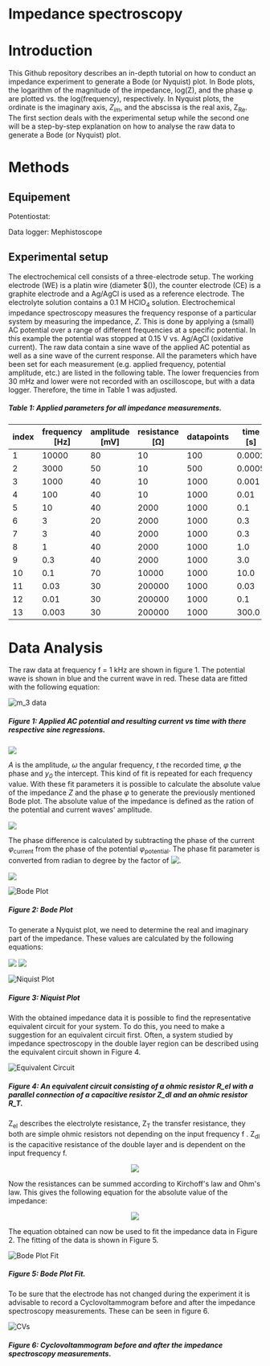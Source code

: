 # Impedance spectroscopy


# Introduction

This Github repository describes an in-depth tutorial on how to conduct an impedance experiment to generate a Bode (or Nyquist) plot. 
In Bode plots, the logarithm of the magnitude of the impedance, log(Z), and the phase &phi; are plotted vs. the log(frequency), respectively. In Nyquist plots, the ordinate is the imaginary axis, *Z<sub>im</sub>*, and the abscissa is the real axis, Z<sub>Re</sub>.
The first section deals with the experimental setup while the second one will be a step-by-step explanation on how to analyse the raw data to generate a Bode (or Nyquist) plot.

# Methods

## Equipement

Potentiostat: 

Data logger: Mephistoscope

## Experimental setup

The electrochemical cell consists of a three-electrode setup. The working electrode (WE) is a platin wire (diameter $()), the counter electrode (CE) is a graphite electrode and a Ag/AgCl is used as a reference electrode. The electrolyte solution contains a 0.1 M HClO<sub>4</sub> solution. 
Electrochemical impedance spectroscopy measures the frequency response of a particular system by measuring the impedance, *Z*. This is done by applying a (small) AC potential over a range of different frequencies at a specific potential. In this example the potential was stopped at 0.15 V vs. Ag/AgCl (oxidative current). The raw data contain a sine wave of the applied AC potential as well as a sine wave of the current response.
All the parameters which have been set for each measurement (e.g. applied frequency, potential amplitude, etc.) are listed in the following table. The lower frequencies from 30 mHz and lower were not recorded with an oscilloscope, but with a data logger. Therefore, the time in Table 1 was adjusted.

##### Table 1: Applied parameters for all impedance measurements.
| index | frequency [Hz]| amplitude [mV]| resistance [&Omega;]| datapoints | time [s] | smoothing cap. | osc/log
|-------|-----------|-----------|------------|------------|-------|----------------|-----|
| 1     | 10000     | 80        | 10         | 100  | 0.0002    | no             | osc.
| 2     | 3000      | 50        | 10         | 500  | 0.0005    | no             | osc.
| 3     | 1000      | 40        | 10         | 1000 | 0.001     | yes            | osc.
| 4     | 100       | 40        | 10         | 1000 | 0.01      | yes            | osc.
| 5     | 10        | 40        | 2000       | 1000 | 0.1       | yes            | osc.
| 6     | 3         | 20        | 2000       | 1000 | 0.3       | yes            | osc.
| 7     | 3         | 40        | 2000       | 1000 | 0.3       | yes            | osc.
| 8     | 1         | 40        | 2000       | 1000 | 1.0       | yes            | osc.
| 9    | 0.3       | 40        | 2000       | 1000 | 3.0       | yes            | osc.
| 10    | 0.1       | 70        | 10000      | 1000 | 10.0      | yes            | osc.
| 11    | 0.03      | 30        | 200000     | 1000 | 0.03      | yes            | log.
| 12    | 0.01      | 30        | 200000     | 1000 | 0.1       | yes            | log.
| 13    | 0.003     | 30        | 200000     | 1000 | 300.0     | yes            | log.

# Data Analysis

The raw data at frequency f = 1 kHz are shown in figure 1. The potential wave is shown in blue and the current wave in red. These data are fitted with the following equation:

![m_3 data](/assets/img/m_3.svg)
##### Figure 1: Applied AC potential and resulting current vs time with there respective sine regressions.


<!-- $f(x) = A \cdot \sin(\omega t + \phi) + y_0$ --> <img style="transform: translateY(0.1em); background: white;" src="svg/52ru0PjanC.svg">

*A* is the amplitude, *&omega;* the angular frequency, *t* the recorded time, *&phi;* the phase and *y<sub>0</sub>* the intercept.
This kind of fit is repeated for each frequency value. With these fit parameters it is possible to calculate the absolute value of the impedance *Z* and the phase *&phi;* to generate the previously mentioned Bode plot. The absolute value of the impedance is defined as the ration of the potential and current waves' amplitude.

<!-- $Z = \frac{A_{potential}}{A_{current}}$ --> <img style="transform: translateY(0.1em); background: white;" src="https://render.githubusercontent.com/render/math?math=Z%20%3D%20%5Cfrac%7BA_%7Bpotential%7D%7D%7BA_%7Bcurrent%7D%7D">

The phase difference is calculated by subtracting the phase of the current *&phi;*<sub>current</sub> from the phase of the potential *&phi;*<sub>potential</sub>. The phase fit parameter is converted from radian to degree by the factor of <!-- $\frac{180}{\pi}$ --> <img style="transform: translateY(0.1em); background: white;" src="https://render.githubusercontent.com/render/math?math=%5Cfrac%7B180%7D%7B%5Cpi%7D">. 

<!-- $\phi_{difference} = \left|\left(\phi_{potential} - \phi_{current} \right) \frac{180}{\pi} \right|$ --> <img style="transform: translateY(0.1em); background: white;" src="https://render.githubusercontent.com/render/math?math=%5Cphi_%7Bdifference%7D%20%3D%20%5Cleft%7C%5Cleft(%5Cphi_%7Bpotential%7D%20-%20%5Cphi_%7Bcurrent%7D%20%5Cright)%20%5Cfrac%7B180%7D%7B%5Cpi%7D%20%5Cright%7C">


![Bode Plot](/assets/img/bode.svg)
##### Figure 2: Bode Plot

To generate a Nyquist plot, we need to determine the real and imaginary part of the impedance. These values are calculated by the following equations:

<!-- $Z_{Re} = \left| Z \cos \left( \frac{\pi}{180}\phi_{difference} \right) \right|$ --> <img style="transform: translateY(0.1em); background: white;" src="https://render.githubusercontent.com/render/math?math=Z_%7BRe%7D%20%3D%20%5Cleft%7C%20Z%20%5Ccos%20%5Cleft(%20%5Cfrac%7B%5Cpi%7D%7B180%7D%5Cphi_%7Bdifference%7D%20%5Cright)%20%5Cright%7C">

<!-- $Z_{Im} = \left| Z \sin \left( \frac{\pi}{180}\phi_{difference} \right) \right|$ --> <img style="transform: translateY(0.1em); background: white;" src="https://render.githubusercontent.com/render/math?math=Z_%7BIm%7D%20%3D%20%5Cleft%7C%20Z%20%5Csin%20%5Cleft(%20%5Cfrac%7B%5Cpi%7D%7B180%7D%5Cphi_%7Bdifference%7D%20%5Cright)%20%5Cright%7C">


![Niquist Plot](/assets/img/niquist.svg)
##### Figure 3: Niquist Plot

With the obtained impedance data it is possible to find the representative equivalent circuit for your system. To do this, you need to make a suggestion for an equivalent circuit first.
Often, a system studied by impedance spectroscopy in the double layer region can be described using the equivalent circuit shown in Figure 4.

![Equivalent Circuit](/assets/img/equivalent_circuit.jpg)
##### Figure 4: An equivalent circuit consisting of a ohmic resistor R_el with a parallel connection of a capacitive resistor Z_dl and an ohmic resistor R_T.



Z<sub>el</sub> describes the electrolyte resistance, Z<sub>T</sub> the transfer resistance, they both are simple ohmic resistors not depending on the input frequency f . Z<sub>dl</sub> is the capacitive resistance of the double layer and is dependent on the input frequency f.

<!-- $$
Z_{dl} = \frac{1}{i 2\pi f C_{dl}}
$$ --> 

<div align="center"><img style="background: white;" src="https://render.githubusercontent.com/render/math?math=Z_%7Bdl%7D%20%3D%20%5Cfrac%7B1%7D%7Bi%202%5Cpi%20f%20C_%7Bdl%7D%7D%0D"></div>

Now the resistances can be summed according to Kirchoff's law and Ohm's law. This gives the following equation for the absolute value of the impedance:

<!-- $$
|Z(f)| = \sqrt{\left ( R_{el} \frac{1}{R_T \left ( \frac{1}{R_T^2}+4\pi^2f^2 C_{dl}^2\right )}\right )^2 + \frac{4\pi^2f^2 C_{dl}^2}{ \left ( \frac{1}{R_T^2}+4\pi^2f^2 C_{dl}^2\right )^2}}
$$ --> 
<div align="center"><img style="background: white;" src="https://render.githubusercontent.com/render/math?math=%7CZ(f)%7C%20%3D%20%5Csqrt%7B%5Cleft%20(%20R_%7Bel%7D%20%5Cfrac%7B1%7D%7BR_T%20%5Cleft%20(%20%5Cfrac%7B1%7D%7BR_T%5E2%7D%2B4%5Cpi%5E2f%5E2%20C_%7Bdl%7D%5E2%5Cright%20)%7D%5Cright%20)%5E2%20%2B%20%5Cfrac%7B4%5Cpi%5E2f%5E2%20C_%7Bdl%7D%5E2%7D%7B%20%5Cleft%20(%20%5Cfrac%7B1%7D%7BR_T%5E2%7D%2B4%5Cpi%5E2f%5E2%20C_%7Bdl%7D%5E2%5Cright%20)%5E2%7D%7D%0D"></div>

The equation obtained can now be used to fit the impedance data in Figure 2. The fitting of the data is shown in Figure 5.

![Bode Plot Fit](/assets/img/bode_fit.svg)
##### Figure 5: Bode Plot Fit.


To be sure that the electrode has not changed during the experiment it is advisable to record a Cyclovoltammogram before and after the impedance spectroscopy measurements.
These can be seen in figure 6. 

![CVs](/assets/img/cvs.svg)
##### Figure 6: Cyclovoltammogram before and after the impedance spectroscopy measurements.
